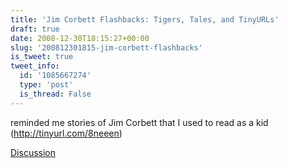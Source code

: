 ```yaml
---
title: 'Jim Corbett Flashbacks: Tigers, Tales, and TinyURLs'
draft: true
date: 2008-12-30T18:15:27+00:00
slug: '200812301815-jim-corbett-flashbacks'
is_tweet: true
tweet_info:
  id: '1085667274'
  type: 'post'
  is_thread: False
---
```




reminded me stories of Jim Corbett that I used to read as a kid (http://tinyurl.com/8neeen)

[Discussion](https://x.com/sytelus/status/1085667274)
